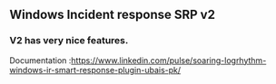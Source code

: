﻿## Windows Incident response SRP v2

### V2 has very nice features.


Documentation :https://www.linkedin.com/pulse/soaring-logrhythm-windows-ir-smart-response-plugin-ubais-pk/


